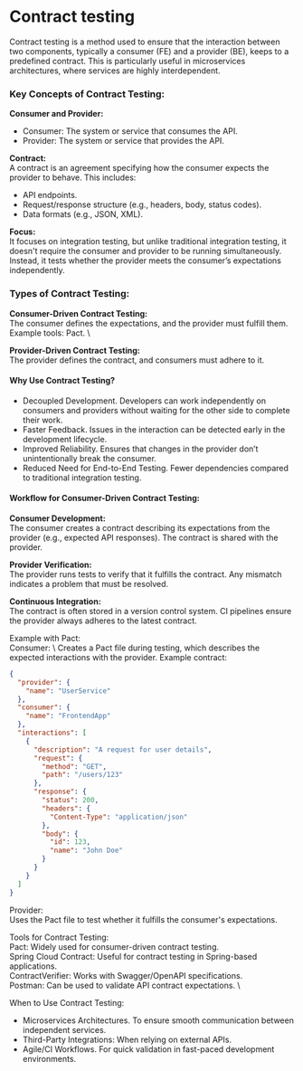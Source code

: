 # Contract testing

Contract testing is a method used to ensure that the interaction between two components, typically a consumer (FE)
and a provider (BE), keeps to a predefined contract. This is particularly useful in microservices architectures,
where services are highly interdependent.

### Key Concepts of Contract Testing:
**Consumer and Provider:**
- Consumer: The system or service that consumes the API.
- Provider: The system or service that provides the API.

**Contract:** \
A contract is an agreement specifying how the consumer expects the provider to behave. This includes:
- API endpoints.
- Request/response structure (e.g., headers, body, status codes).
- Data formats (e.g., JSON, XML).

**Focus:** \
It focuses on integration testing, but unlike traditional integration testing, it doesn't require the consumer and
provider to be running simultaneously. Instead, it tests whether the provider meets the consumer’s expectations
independently.

### Types of Contract Testing:
**Consumer-Driven Contract Testing:** \
The consumer defines the expectations, and the provider must fulfill them. \
Example tools: Pact. \

**Provider-Driven Contract Testing:** \
The provider defines the contract, and consumers must adhere to it.

#### Why Use Contract Testing?
- Decoupled Development. Developers can work independently on consumers and providers without waiting for the other
side to complete their work. 
- Faster Feedback. Issues in the interaction can be detected early in the development lifecycle. 
- Improved Reliability. Ensures that changes in the provider don’t unintentionally break the consumer.
- Reduced Need for End-to-End Testing. Fewer dependencies compared to traditional integration testing.

#### Workflow for Consumer-Driven Contract Testing:
**Consumer Development:** \
The consumer creates a contract describing its expectations from the provider (e.g., expected API responses).
The contract is shared with the provider. 

**Provider Verification:** \
The provider runs tests to verify that it fulfills the contract. Any mismatch indicates a problem that must be resolved.

**Continuous Integration:** \
The contract is often stored in a version control system. CI pipelines ensure the provider always adheres to the latest
contract. 

Example with Pact: \
Consumer: \ 
Creates a Pact file during testing, which describes the expected interactions with the provider.
Example contract:
```json
{
  "provider": {
    "name": "UserService"
  },
  "consumer": {
    "name": "FrontendApp"
  },
  "interactions": [
    {
      "description": "A request for user details",
      "request": {
        "method": "GET",
        "path": "/users/123"
      },
      "response": {
        "status": 200,
        "headers": {
          "Content-Type": "application/json"
        },
        "body": {
          "id": 123,
          "name": "John Doe"
        }
      }
    }
  ]
}

```

Provider: \
Uses the Pact file to test whether it fulfills the consumer's expectations.

Tools for Contract Testing: \
Pact: Widely used for consumer-driven contract testing. \
Spring Cloud Contract: Useful for contract testing in Spring-based applications. \
ContractVerifier: Works with Swagger/OpenAPI specifications. \
Postman: Can be used to validate API contract expectations. \

When to Use Contract Testing:
- Microservices Architectures. To ensure smooth communication between independent services.
- Third-Party Integrations: When relying on external APIs.
- Agile/CI Workflows. For quick validation in fast-paced development environments.